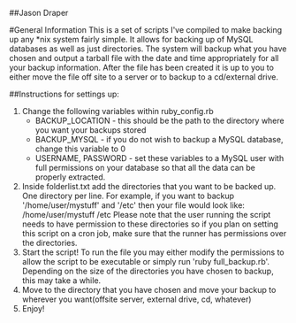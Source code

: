 ##Jason Draper

#General Information
This is a set of scripts I've compiled to make backing up any *nix system fairly simple.  It allows for backing up of MySQL databases as well as just directories.  The system will backup what you have chosen and output a tarball file with the date and time appropriately for all your backup information.  After the file has been created it is up to you to either move the file off site to a server or to backup to a cd/external drive.

##Instructions for settings up:
1. Change the following variables within ruby_config.rb
	* BACKUP_LOCATION - this should be the path to the directory where you want your backups stored
	* BACKUP_MYSQL - if you do not wish to backup a MySQL database, change this variable to 0
	* USERNAME, PASSWORD - set these variables to a MySQL user with full permissions on your database so that all the data can be properly extracted.
1. Inside folderlist.txt add the directories that you want to be backed up.  One directory per line.  For example, if you want to backup '/home/user/mystuff' and '/etc' then your file would look like:
		/home/user/mystuff
		/etc
Please note that the user running the script needs to have permission to these directories so if you plan on setting this script on a cron job, make sure that the runner has permissions over the directories.
1. Start the script!  To run the file you may either modify the permissions to allow the script to be executable or simply run 'ruby full_backup.rb'.  Depending on the size of the directories you have chosen to backup, this may take a while.
1. Move to the directory that you have chosen and move your backup to wherever you want(offsite server, external drive, cd, whatever)
1. Enjoy!
